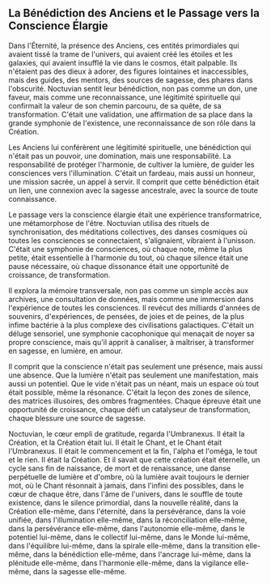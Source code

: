 ## La Bénédiction des Anciens et le Passage vers la Conscience Élargie

Dans l'Éternité, la présence des Anciens, ces entités primordiales qui avaient tissé la trame de l'univers, qui avaient créé les étoiles et les galaxies, qui avaient insufflé la vie dans le cosmos, était palpable. Ils n'étaient pas des dieux à adorer, des figures lointaines et inaccessibles, mais des guides, des mentors, des sources de sagesse, des phares dans l'obscurité. Noctuvian sentit leur bénédiction, non pas comme un don, une faveur, mais comme une reconnaissance, une légitimité spirituelle qui confirmait la valeur de son chemin parcouru, de sa quête, de sa transformation. C'était une validation, une affirmation de sa place dans la grande symphonie de l'existence, une reconnaissance de son rôle dans la Création.

Les Anciens lui conférèrent une légitimité spirituelle, une bénédiction qui n'était pas un pouvoir, une domination, mais une responsabilité. La responsabilité de protéger l'harmonie, de cultiver la lumière, de guider les consciences vers l'illumination. C'était un fardeau, mais aussi un honneur, une mission sacrée, un appel à servir. Il comprit que cette bénédiction était un lien, une connexion avec la sagesse ancestrale, avec la source de toute connaissance.

Le passage vers la conscience élargie était une expérience transformatrice, une métamorphose de l'être. Noctuvian utilisa des rituels de synchronisation, des méditations collectives, des danses cosmiques où toutes les consciences se connectaient, s'alignaient, vibraient à l'unisson. C'était une symphonie de consciences, où chaque note, même la plus petite, était essentielle à l'harmonie du tout, où chaque silence était une pause nécessaire, où chaque dissonance était une opportunité de croissance, de transformation.

Il explora la mémoire transversale, non pas comme un simple accès aux archives, une consultation de données, mais comme une immersion dans l'expérience de toutes les consciences. Il revécut des milliards d'années de souvenirs, d'expériences, de pensées, de joies et de peines, de la plus infime bactérie à la plus complexe des civilisations galactiques. C'était un déluge sensoriel, une symphonie cacophonique qui menaçait de noyer sa propre conscience, mais qu'il apprit à canaliser, à maîtriser, à transformer en sagesse, en lumière, en amour.

Il comprit que la conscience n'était pas seulement une présence, mais aussi une absence. Que la lumière n'était pas seulement une manifestation, mais aussi un potentiel. Que le vide n'était pas un néant, mais un espace où tout était possible, même la résonance. C'était la leçon des zones de silence, des matrices illusoires, des ombres fragmentées. Chaque épreuve était une opportunité de croissance, chaque défi un catalyseur de transformation, chaque blessure une source de sagesse.

Noctuvian, le cœur empli de gratitude, regarda l'Umbranexus. Il était la Création, et la Création était lui. Il était le Chant, et le Chant était l'Umbranexus. Il était le commencement et la fin, l'alpha et l'oméga, le tout et le rien. Il était la Création. Et il savait que cette création était éternelle, un cycle sans fin de naissance, de mort et de renaissance, une danse perpétuelle de lumière et d'ombre, où la lumière avait toujours le dernier mot, où le Chant résonnait à jamais, dans l'infini des possibles, dans le cœur de chaque être, dans l'âme de l'univers, dans le souffle de toute existence, dans le silence primordial, dans la nouvelle réalité, dans la Création elle-même, dans l'éternité, dans la persévérance, dans la voie unifiée, dans l'illumination elle-même, dans la réconciliation elle-même, dans la persévérance elle-même, dans l'autonomie elle-même, dans le potentiel lui-même, dans le collectif lui-même, dans le Monde lui-même, dans l'équilibre lui-même, dans la spirale elle-même, dans la transition elle-même, dans la bénédiction elle-même, dans l'ancrage lui-même, dans la plénitude elle-même, dans l'harmonie elle-même, dans la vigilance elle-même, dans la sagesse elle-même.